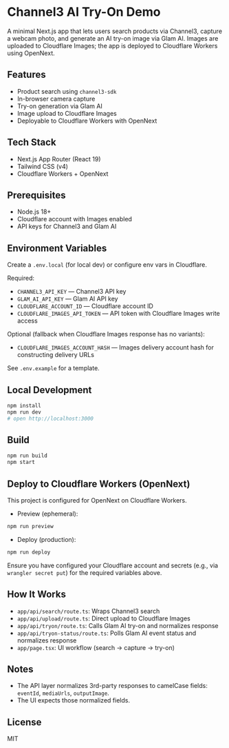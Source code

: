 # Channel3 AI Try-On Demo

A minimal Next.js app that lets users search products via Channel3, capture a webcam photo, and generate an AI try-on image via Glam AI. Images are uploaded to Cloudflare Images; the app is deployed to Cloudflare Workers using OpenNext.

## Features

- Product search using `channel3-sdk`
- In-browser camera capture
- Try-on generation via Glam AI
- Image upload to Cloudflare Images
- Deployable to Cloudflare Workers with OpenNext

## Tech Stack

- Next.js App Router (React 19)
- Tailwind CSS (v4)
- Cloudflare Workers + OpenNext

## Prerequisites

- Node.js 18+
- Cloudflare account with Images enabled
- API keys for Channel3 and Glam AI

## Environment Variables

Create a `.env.local` (for local dev) or configure env vars in Cloudflare.

Required:

- `CHANNEL3_API_KEY` — Channel3 API key
- `GLAM_AI_API_KEY` — Glam AI API key
- `CLOUDFLARE_ACCOUNT_ID` — Cloudflare account ID
- `CLOUDFLARE_IMAGES_API_TOKEN` — API token with Cloudflare Images write access

Optional (fallback when Cloudflare Images response has no variants):

- `CLOUDFLARE_IMAGES_ACCOUNT_HASH` — Images delivery account hash for constructing delivery URLs

See `.env.example` for a template.

## Local Development

```bash
npm install
npm run dev
# open http://localhost:3000
```

## Build

```bash
npm run build
npm start
```

## Deploy to Cloudflare Workers (OpenNext)

This project is configured for OpenNext on Cloudflare Workers.

- Preview (ephemeral):

```bash
npm run preview
```

- Deploy (production):

```bash
npm run deploy
```

Ensure you have configured your Cloudflare account and secrets (e.g., via `wrangler secret put`) for the required variables above.

## How It Works

- `app/api/search/route.ts`: Wraps Channel3 search
- `app/api/upload/route.ts`: Direct upload to Cloudflare Images
- `app/api/tryon/route.ts`: Calls Glam AI try-on and normalizes response
- `app/api/tryon-status/route.ts`: Polls Glam AI event status and normalizes response
- `app/page.tsx`: UI workflow (search → capture → try-on)

## Notes

- The API layer normalizes 3rd-party responses to camelCase fields: `eventId`, `mediaUrls`, `outputImage`.
- The UI expects those normalized fields.

## License

MIT
